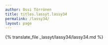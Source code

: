 ```yaml
---
author: Ossi Törrönen
title: titles.lassyt.lassy34
permalink: /lassy34/
layout: page
---
```

{% translate_file _lassyt/lassy34/lassy34.md %}